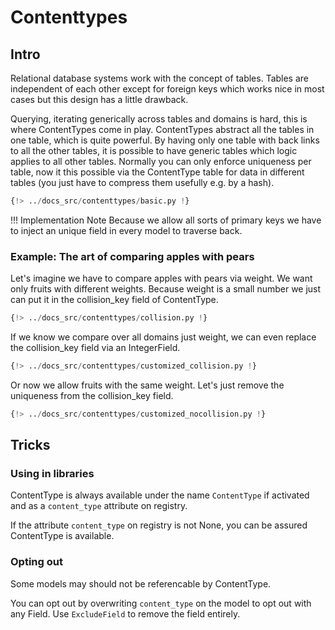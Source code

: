 # Contenttypes

## Intro

Relational database systems work with the concept of tables. Tables are independent of each other except
for foreign keys which works nice in most cases but this design has a little drawback.

Querying, iterating generically across tables and domains is hard, this is where ContentTypes come in play.
ContentTypes abstract all the tables in one table, which is quite powerful. By having
only one table with back links to all the other tables, it is possible to have generic tables which logic applies
to all other tables.
Normally you can only enforce uniqueness per table, now it this possible via the ContentType table for data
in different tables (you just have to compress them usefully e.g. by a hash).

```python
{!> ../docs_src/contenttypes/basic.py !}
```

!!! Implementation Note
    Because we allow all sorts of primary keys we have to inject an unique field in every model to traverse back.

### Example: The art of comparing apples with pears

Let's imagine we have to compare apples with pears via weight. We want only fruits with different weights.
Because weight is a small number we just can put it in the
collision_key field of ContentType.

```python
{!> ../docs_src/contenttypes/collision.py !}
```

If we know we compare over all domains just weight, we can
even replace the collision_key field via an IntegerField.

```python
{!> ../docs_src/contenttypes/customized_collision.py !}
```

Or now we allow fruits with the same weight. Let's just remove the uniqueness from the collision_key field.


```python
{!> ../docs_src/contenttypes/customized_nocollision.py !}
```

## Tricks

### Using in libraries

ContentType is always available under the name `ContentType` if activated and as a `content_type` attribute on registry.

If the attribute `content_type` on registry is not None, you can be assured ContentType is available.


### Opting out

Some models may should not be referencable by ContentType.

You can opt out by overwriting `content_type` on the model to opt out with any Field.
Use `ExcludeField` to remove the field entirely.
